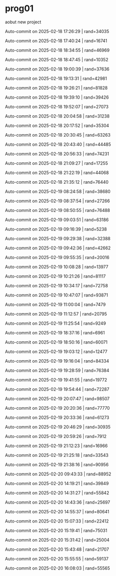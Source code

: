 # prog01
aobut new project

Auto-commit on 2025-02-18 17:26:29 | rand=34035

Auto-commit on 2025-02-18 17:40:24 | rand=16741

Auto-commit on 2025-02-18 18:34:55 | rand=46969

Auto-commit on 2025-02-18 18:47:45 | rand=10352

Auto-commit on 2025-02-18 19:00:39 | rand=37636

Auto-commit on 2025-02-18 19:13:31 | rand=42981

Auto-commit on 2025-02-18 19:26:21 | rand=81828

Auto-commit on 2025-02-18 19:39:10 | rand=39426

Auto-commit on 2025-02-18 19:52:07 | rand=27073

Auto-commit on 2025-02-18 20:04:58 | rand=31238

Auto-commit on 2025-02-18 20:17:52 | rand=35304

Auto-commit on 2025-02-18 20:30:45 | rand=63263

Auto-commit on 2025-02-18 20:43:40 | rand=44485

Auto-commit on 2025-02-18 20:56:33 | rand=74231

Auto-commit on 2025-02-18 21:09:27 | rand=17255

Auto-commit on 2025-02-18 21:22:19 | rand=44068

Auto-commit on 2025-02-18 21:35:12 | rand=76440

Auto-commit on 2025-02-19 08:24:58 | rand=38680

Auto-commit on 2025-02-19 08:37:54 | rand=27266

Auto-commit on 2025-02-19 08:50:55 | rand=76488

Auto-commit on 2025-02-19 09:03:51 | rand=63186

Auto-commit on 2025-02-19 09:16:39 | rand=5238

Auto-commit on 2025-02-19 09:29:38 | rand=32388

Auto-commit on 2025-02-19 09:42:36 | rand=42662

Auto-commit on 2025-02-19 09:55:35 | rand=20016

Auto-commit on 2025-02-19 10:08:28 | rand=13977

Auto-commit on 2025-02-19 10:21:26 | rand=81117

Auto-commit on 2025-02-19 10:34:17 | rand=72758

Auto-commit on 2025-02-19 10:47:07 | rand=93871

Auto-commit on 2025-02-19 11:00:04 | rand=7479

Auto-commit on 2025-02-19 11:12:57 | rand=20795

Auto-commit on 2025-02-19 11:25:54 | rand=9249

Auto-commit on 2025-02-19 18:37:16 | rand=6961

Auto-commit on 2025-02-19 18:50:16 | rand=60071

Auto-commit on 2025-02-19 19:03:12 | rand=12477

Auto-commit on 2025-02-19 19:16:04 | rand=84334

Auto-commit on 2025-02-19 19:28:59 | rand=76384

Auto-commit on 2025-02-19 19:41:55 | rand=19772

Auto-commit on 2025-02-19 19:54:44 | rand=72287

Auto-commit on 2025-02-19 20:07:47 | rand=98507

Auto-commit on 2025-02-19 20:20:36 | rand=77770

Auto-commit on 2025-02-19 20:33:36 | rand=61273

Auto-commit on 2025-02-19 20:46:29 | rand=30935

Auto-commit on 2025-02-19 20:59:26 | rand=7912

Auto-commit on 2025-02-19 21:12:23 | rand=16966

Auto-commit on 2025-02-19 21:25:18 | rand=33543

Auto-commit on 2025-02-19 21:38:16 | rand=90956

Auto-commit on 2025-02-20 09:43:33 | rand=88952

Auto-commit on 2025-02-20 14:19:21 | rand=39849

Auto-commit on 2025-02-20 14:31:27 | rand=55842

Auto-commit on 2025-02-20 14:43:36 | rand=25697

Auto-commit on 2025-02-20 14:55:37 | rand=80641

Auto-commit on 2025-02-20 15:07:33 | rand=22412

Auto-commit on 2025-02-20 15:19:41 | rand=75031

Auto-commit on 2025-02-20 15:31:42 | rand=25004

Auto-commit on 2025-02-20 15:43:48 | rand=21707

Auto-commit on 2025-02-20 15:55:55 | rand=59137

Auto-commit on 2025-02-20 16:08:03 | rand=55565
